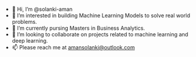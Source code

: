- 👋 Hi, I’m @solanki-aman
- 👀 I’m interested in building Machine Learning Models to solve real world problems.
- 🌱 I’m currently pursing Masters in Business Analytics.
- 💞️ I’m looking to collaborate on projects related to machine learning and deep learning.
- 📫 Please reach me at amansolanki@outlook.com


